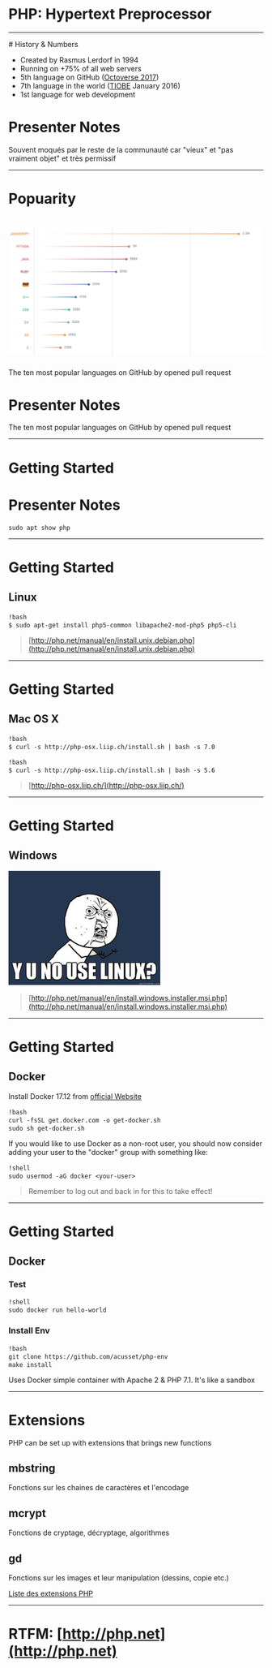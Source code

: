 # PHP: Hypertext Preprocessor

---

# History & Numbers

* Created by Rasmus Lerdorf in 1994
* Running on +75% of all web servers
* 5th language on GitHub
([Octoverse 2017](https://octoverse.github.com/))
* 7th language in the world
([TIOBE](http://tiobe.com/index.php/content/paperinfo/tpci/index.html) January 2016)
* 1st language for web development

# Presenter Notes

Souvent moqués par le reste de la communauté car "vieux" et "pas vraiment objet" et très permissif 

---

# Popuarity

# ![](../images/octoverse-popular-language.png)

<p class="center">
    The ten most popular languages on GitHub by opened pull request
</p>

# Presenter Notes

The ten most popular languages on GitHub by opened pull request

---

# Getting Started

# Presenter Notes

    sudo apt show php

---

# Getting Started

## Linux

    !bash
    $ sudo apt-get install php5-common libapache2-mod-php5 php5-cli

> [http://php.net/manual/en/install.unix.debian.php](http://php.net/manual/en/install.unix.debian.php)

---

# Getting Started

## Mac OS X

    !bash
    $ curl -s http://php-osx.liip.ch/install.sh | bash -s 7.0

<p></p>

    !bash
    $ curl -s http://php-osx.liip.ch/install.sh | bash -s 5.6

> [http://php-osx.liip.ch/](http://php-osx.liip.ch/)

---

# Getting Started

## Windows

![](../images/y-u-no-use-linux.jpg)

> [http://php.net/manual/en/install.windows.installer.msi.php](http://php.net/manual/en/install.windows.installer.msi.php)

---

# Getting Started

## Docker

Install Docker 17.12 from [official Website](https://docs.docker.com/install/linux/docker-ce/ubuntu/#install-using-the-convenience-script)
    
    !bash
    curl -fsSL get.docker.com -o get-docker.sh
    sudo sh get-docker.sh
    
If you would like to use Docker as a non-root user, you should now consider adding your user to the "docker" group with something like:
    
    !shell
    sudo usermod -aG docker <your-user>
    
> Remember to log out and back in for this to take effect!

---

# Getting Started

## Docker

### Test

    !shell
    sudo docker run hello-world

### Install Env

    !bash
    git clone https://github.com/acusset/php-env
    make install

Uses Docker simple container with Apache 2 & PHP 7.1. It's like a sandbox

---

# Extensions

PHP can be set up with extensions that brings new functions

## mbstring
Fonctions sur les chaines de caractères et l'encodage

## mcrypt
Fonctions de cryptage, décryptage, algorithmes

## gd
Fonctions sur les images et leur manipulation (dessins, copie etc.)

[Liste des extensions PHP](http://php.net/manual/fr/extensions.alphabetical.php)

---

# RTFM: [http://php.net](http://php.net)
